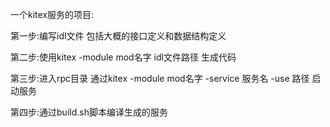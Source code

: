 一个kitex服务的项目:

第一步:编写idl文件 包括大概的接口定义和数据结构定义

第二步:使用kitex -module mod名字 idl文件路径 生成代码

第三步:进入rpc目录 通过kitex -module mod名字 -service 服务名 -use 路径 启动服务

第四步:通过build.sh脚本编译生成的服务